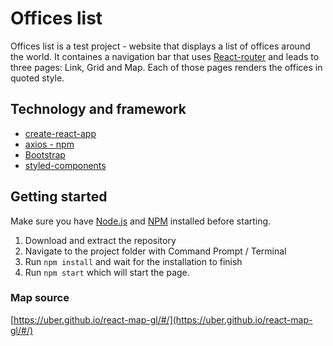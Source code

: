 # Offices list

Offices list is a test project - website that displays a list of offices around the world. It containes a navigation bar that uses [React-router](https://reacttraining.com/react-router/web/guides/quick-start) and leads to three pages: Link, Grid and Map. Each of those pages renders the offices in quoted style.  

## Technology and framework

- [create-react-app](https://create-react-app.dev/)
- [axios - npm](https://www.npmjs.com/package/axios)
- [Bootstrap](https://getbootstrap.com/)
- [styled-components](https://www.styled-components.com/docs/basics)

## Getting started

Make sure you have [Node.js](https://nodejs.org/en/) and [NPM](https://nodejs.org/en/) installed before starting.

1. Download and extract the repository
2. Navigate to the project folder with Command Prompt / Terminal
3. Run `npm install` and wait for the installation to finish
4. Run `npm start` which will start the page.

### Map source

[https://uber.github.io/react-map-gl/#/](https://uber.github.io/react-map-gl/#/)
